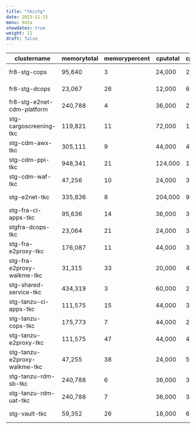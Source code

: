 ```yaml
---
title: "tkcstg"
date: 2023-11-15
menu: data
showdates: true
weight: 11
draft: false
---
```

<!--more-->
| clustername                  | memorytotal | memorypercent | cputotal | cpupercent | nodecount | health  | message            |
| ---------------------------- | ----------- | ------------- | -------- | ---------- | --------- | ------- | ------------------ |
| fr8-stg-cops                 |      95,640 |             3 |   24,000 |         26 |         6 | HEALTHY | Cluster is healthy |
| fr8-stg-dcops                |      23,067 |            26 |   12,000 |         62 |         6 | HEALTHY | Cluster is healthy |
| fr8-stg-e2net-cdm-platform   |     240,788 |             4 |   36,000 |         27 |         6 | HEALTHY | Cluster is healthy |
| stg-cargoscreening-tkc       |     119,821 |            11 |   72,000 |         13 |         6 | HEALTHY | Cluster is healthy |
| stg-cdm-awx-tkc              |     305,111 |             9 |   44,000 |         44 |         7 | HEALTHY | Cluster is healthy |
| stg-cdm-ppi-tkc              |     948,341 |            21 |  124,000 |         17 |        17 | HEALTHY | Cluster is healthy |
| stg-cdm-waf-tkc              |      47,256 |            10 |   24,000 |         30 |         6 | HEALTHY | Cluster is healthy |
| stg-e2net-tkc                |     335,836 |             8 |  204,000 |          9 |        15 | HEALTHY | Cluster is healthy |
| stg-fra-ci-apps-tkc          |      95,636 |            14 |   36,000 |         33 |         6 | HEALTHY | Cluster is healthy |
| stgfra-dcops-tkc             |      23,064 |            21 |   24,000 |         30 |         6 | HEALTHY | Cluster is healthy |
| stg-fra-e2proxy-tkc          |     176,087 |            11 |   44,000 |         32 |         7 | HEALTHY | Cluster is healthy |
| stg-fra-e2proxy-walkme-tkc   |      31,315 |            33 |   20,000 |         49 |         5 | HEALTHY | Cluster is healthy |
| stg-shared-service-tkc       |     434,319 |             3 |   60,000 |         20 |         6 | HEALTHY | Cluster is healthy |
| stg-tanzu-ci-apps-tkc        |     111,575 |            15 |   44,000 |         31 |         7 | HEALTHY | Cluster is healthy |
| stg-tanzu-cops-tkc           |     175,773 |             7 |   44,000 |         29 |         7 | HEALTHY | Cluster is healthy |
| stg-tanzu-e2proxy-tkc        |     111,575 |            47 |   44,000 |         47 |         7 | HEALTHY | Cluster is healthy |
| stg-tanzu-e2proxy-walkme-tkc |      47,255 |            38 |   24,000 |         52 |         6 | HEALTHY | Cluster is healthy |
| stg-tanzu-rdm-sb-tkc         |     240,788 |             6 |   36,000 |         34 |         6 | HEALTHY | Cluster is healthy |
| stg-tanzu-rdm-uat-tkc        |     240,788 |             7 |   36,000 |         35 |         6 | HEALTHY | Cluster is healthy |
| stg-vault-tkc                |      59,352 |            26 |   18,000 |         68 |         6 | HEALTHY | Cluster is healthy |
